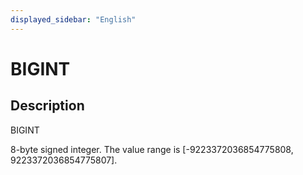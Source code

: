 ```yaml
---
displayed_sidebar: "English"
---
```


# BIGINT

## Description

BIGINT

8-byte signed integer. The value range is [-9223372036854775808, 9223372036854775807].
